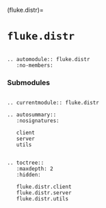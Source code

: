 (fluke.distr)=

# ``fluke.distr``

```{eval-rst}

.. automodule:: fluke.distr
   :no-members:

```

<h3>Submodules</h3>

```{eval-rst}

.. currentmodule:: fluke.distr

.. autosummary::
   :nosignatures:

   client
   server
   utils

```


```{eval-rst}

.. toctree::
   :maxdepth: 2
   :hidden:

   fluke.distr.client
   fluke.distr.server
   fluke.distr.utils

```